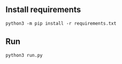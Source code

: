 ## Install requirements
```python3 -m pip install -r requirements.txt```
## Run
```python3 run.py```
